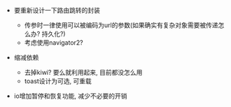 - 要重新设计一下路由跳转的封装
  - 传参时一律使用可以被编码为url的参数(如果确实有复杂对象需要被传递怎么办? 持久化?)
  - 考虑使用navigator2?
- 缩减依赖
  - 去掉kiwi? 要么就利用起来, 目前都没怎么用
  - toast设计为可选, 可重载

- io增加暂停和恢复功能, 减少不必要的开销